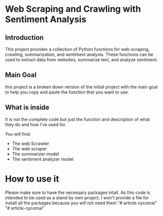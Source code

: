 # Web Scraping and Crawling with Sentiment Analysis

## Introduction

This project provides a collection of Python functions for web scraping, crawling, summarization, and sentiment analysis. These functions can be used to extract data from websites, summarize text, and analyze sentiment.

## Main Goal

this project is a broken down version of the initial project with the main goal to help you copy and paste the function that you want to use.


## What is inside

It is not the complete code but just the function and description of what they do and how I've used for.

You will find:
* The web Scrawler
* The web scraper
* The summarizer model
* The sentiment analyzer model

# How to use it

Please make sure to have the necessary packages intall. As this code is intended to be used as a stand by own project, I won't provide a file for install all the packages because you will not need them
"# article-cycomai" 
"# article-cycomai" 
